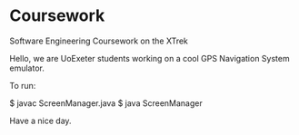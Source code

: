 # Coursework
Software Engineering Coursework on the XTrek

Hello, we are UoExeter students working on a cool GPS Navigation System emulator.

To run:

$ javac ScreenManager.java
$ java ScreenManager

Have a nice day.
